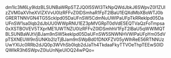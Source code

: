 dm1lc3M6Ly9ldzBLSUNBaWRpSTZJQ0l5SWl3TkNpQWdJbkJ6SWpvZ0l1ZUlzZVM0aXVheXVlZXVvU0lzRFFvZ0lDSmhaR1FpT2lBaU1EQXdMbXBoWTJ0bGRERTNNVGN4TG5Scklpd05DaUFnSW5CdmNuUWlPaUFpTkRReklpd05DaUFnSW1sa0lqb2dJbUU0WWpRNU1EZ3pMVGRpT0dVdE5EQTVaQzFoTmpsa0xXSTBOVEV5TXprME1UWTNZU0lzRFFvZ0lDSmhhV1FpT2lBaU5qWWlMQTBLSUNBaWJtVjBJam9nSW5keklpd05DaUFnSW5SNWNHVWlPaUFpYm05dVpTSXNEUW9nSUNKb2IzTjBJam9nSWpBd01DNXFZV05yWlhReE56RTNNUzUwYXlJc0RRb2dJQ0p3WVhSb0lqb2dJaTh4TkdaaFkyTTVOeThpTEEwS0lDQWlkR3h6SWpvZ0luUnNjeUlOQ24wPQo=
